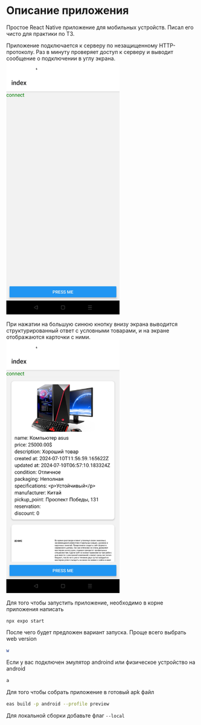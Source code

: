 # Описание приложения
Простое React Native приложение для мобильных устройств. Писал его чисто для практики по ТЗ.

Приложение подключается к серверу по незащищенному HTTP-протоколу.
Раз в минуту проверяет доступ к серверу и выводит сообщение о подключении в углу экрана.
<img src="./imageReadme/Screenshot_2024_09_05_02_01_49_63_4e0946739906ba86afb321484e1e6f57.jpg" alt="Здесь картинка экрана приложения" width="300"/>

При нажатии на большую синюю кнопку внизу экрана выводится структурированный ответ с условными
товарами, и на экране отображаются карточки с ними.
<img src="./imageReadme/Screenshot_2024_09_05_02_01_39_10_4e0946739906ba86afb321484e1e6f57.jpg" alt="Здесь картинка экрана приложения" width="300"/>

Для того чтобы запустить приложение, необходимо в корне приложения написать 
```bash
npx expo start
```
После чего будет предложен вариант запуска. Проще всего выбрать web version
```bash
w
```
Если у вас подключен эмулятор androind или физическое устройство на android
```bash
a
```

Для того чтобы собрать приложение в готовый apk файл
```bash
eas build -p android --profile preview

```
Для локальной сборки добавьте флаг ```--local```